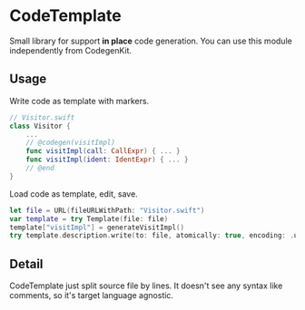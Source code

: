 # CodeTemplate

Small library for support **in place** code generation.
You can use this module independently from CodegenKit. 

## Usage

Write code as template with markers.

```swift
// Visitor.swift
class Visitor {
    ...
    // @codegen(visitImpl)
    func visitImpl(call: CallExpr) { ... }
    func visitImpl(ident: IdentExpr) { ... }
    // @end
}
```

Load code as template, edit, save.

```swift
let file = URL(fileURLWithPath: "Visitor.swift")
var template = try Template(file: file)
template["visitImpl"] = generateVisitImpl()
try template.description.write(to: file, atomically: true, encoding: .utf8)
```

## Detail

CodeTemplate just split source file by lines.
It doesn't see any syntax like comments, so it's target language agnostic.
